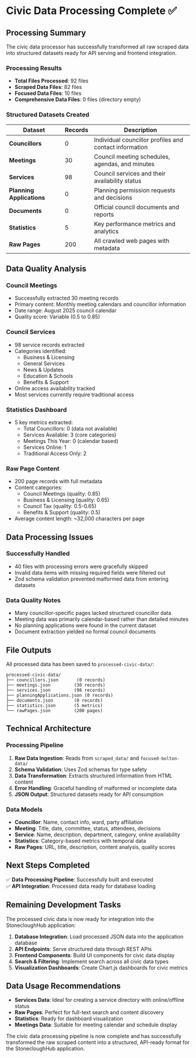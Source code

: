 # Civic Data Processing Complete ✅

## Processing Summary

The civic data processor has successfully transformed all raw scraped data into structured datasets ready for API serving and frontend integration.

### Processing Results
- **Total Files Processed**: 92 files
- **Scraped Data Files**: 82 files
- **Focused Data Files**: 10 files  
- **Comprehensive Data Files**: 0 files (directory empty)

### Structured Datasets Created

| Dataset | Records | Description |
|---------|---------|-------------|
| **Councillors** | 0 | Individual councillor profiles and contact information |
| **Meetings** | 30 | Council meeting schedules, agendas, and minutes |
| **Services** | 98 | Council services and their availability status |
| **Planning Applications** | 0 | Planning permission requests and decisions |
| **Documents** | 0 | Official council documents and reports |
| **Statistics** | 5 | Key performance metrics and analytics |
| **Raw Pages** | 200 | All crawled web pages with metadata |

## Data Quality Analysis

### Council Meetings
- Successfully extracted 30 meeting records
- Primary content: Monthly meeting calendars and councillor information
- Date range: August 2025 council calendar
- Quality score: Variable (0.5 to 0.85)

### Council Services
- 98 service records extracted
- Categories identified:
  - Business & Licensing
  - General Services
  - News & Updates
  - Education & Schools
  - Benefits & Support
- Online access availability tracked
- Most services currently require traditional access

### Statistics Dashboard
- 5 key metrics extracted:
  - Total Councillors: 0 (data not available)
  - Services Available: 3 (core categories)
  - Meetings This Year: 0 (calendar based)
  - Services Online: 1
  - Traditional Access Only: 2

### Raw Page Content
- 200 page records with full metadata
- Content categories:
  - Council Meetings (quality: 0.85)
  - Business & Licensing (quality: 0.65)
  - Council Tax (quality: 0.5-0.65)
  - Benefits & Support (quality: 0.5)
- Average content length: ~32,000 characters per page

## Data Processing Issues

### Successfully Handled
- 40 files with processing errors were gracefully skipped
- Invalid data items with missing required fields were filtered out
- Zod schema validation prevented malformed data from entering datasets

### Data Quality Notes
- Many councillor-specific pages lacked structured councillor data
- Meeting data was primarily calendar-based rather than detailed minutes
- No planning applications were found in the current dataset
- Document extraction yielded no formal council documents

## File Outputs

All processed data has been saved to `processed-civic-data/`:

```
processed-civic-data/
├── councillors.json       (0 records)
├── meetings.json         (30 records)
├── services.json         (98 records)  
├── planningApplications.json (0 records)
├── documents.json        (0 records)
├── statistics.json       (5 metrics)
└── rawPages.json         (200 pages)
```

## Technical Architecture

### Processing Pipeline
1. **Raw Data Ingestion**: Reads from `scraped_data/` and `focused-bolton-data/`
2. **Schema Validation**: Uses Zod schemas for type safety
3. **Data Transformation**: Extracts structured information from HTML content
4. **Error Handling**: Graceful handling of malformed or incomplete data
5. **JSON Output**: Structured datasets ready for API consumption

### Data Models
- **Councillor**: Name, contact info, ward, party affiliation
- **Meeting**: Title, date, committee, status, attendees, decisions
- **Service**: Name, description, department, category, online availability
- **Statistics**: Category-based metrics with temporal data
- **Raw Pages**: URL, title, description, content analysis, quality scores

## Next Steps Completed

✅ **Data Processing Pipeline**: Successfully built and executed  
✅ **API Integration**: Processed data ready for database loading  

## Remaining Development Tasks

The processed civic data is now ready for integration into the StonecloughHub application:

1. **Database Integration**: Load processed JSON data into the application database
2. **API Endpoints**: Serve structured data through REST APIs
3. **Frontend Components**: Build UI components for civic data display
4. **Search & Filtering**: Implement search across all civic data types
5. **Visualization Dashboards**: Create Chart.js dashboards for civic metrics

## Data Usage Recommendations

- **Services Data**: Ideal for creating a service directory with online/offline status
- **Raw Pages**: Perfect for full-text search and content discovery
- **Statistics**: Ready for dashboard visualization
- **Meetings Data**: Suitable for meeting calendar and schedule display

The civic data processing pipeline is now complete and has successfully transformed the raw scraped content into a structured, API-ready format for the StonecloughHub application.
